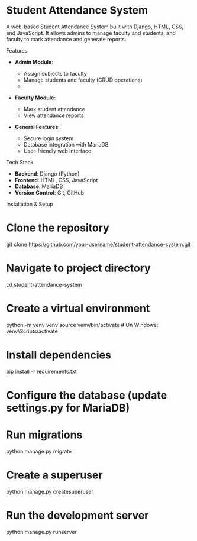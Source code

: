 # Student Attendance System
A web-based Student Attendance System built with Django, HTML, CSS, and JavaScript. It allows admins to manage faculty and students, and faculty to mark attendance and generate reports.

Features

- **Admin Module**:
  - Assign subjects to faculty
  - Manage students and faculty (CRUD operations)
  - 
- **Faculty Module**:
  - Mark student attendance
  - View attendance reports
  
- **General Features**:
  - Secure login system
  - Database integration with MariaDB
  - User-friendly web interface

Tech Stack

- **Backend**: Django (Python)
- **Frontend**: HTML, CSS, JavaScript
- **Database**: MariaDB
- **Version Control**: Git, GitHub

Installation & Setup

# Clone the repository
git clone https://github.com/your-username/student-attendance-system.git

# Navigate to project directory
cd student-attendance-system

# Create a virtual environment
python -m venv venv
source venv/bin/activate  # On Windows: venv\Scripts\activate

# Install dependencies
pip install -r requirements.txt

# Configure the database (update settings.py for MariaDB)
# Run migrations
python manage.py migrate

# Create a superuser
python manage.py createsuperuser

# Run the development server
python manage.py runserver


